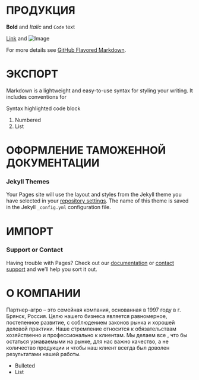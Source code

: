 
# ПРОДУКЦИЯ

**Bold** and _Italic_ and `Code` text

[Link](url) and ![Image](src)

For more details see [GitHub Flavored Markdown](https://guides.github.com/features/mastering-markdown/).

# ЭКСПОРТ

Markdown is a lightweight and easy-to-use syntax for styling your writing. It includes conventions for

Syntax highlighted code block

1. Numbered
2. List

# ОФОРМЛЕНИЕ ТАМОЖЕННОЙ ДОКУМЕНТАЦИИ

### Jekyll Themes

Your Pages site will use the layout and styles from the Jekyll theme you have selected in your [repository settings](https://github.com/stepanovhub/partner-agro.com/settings). The name of this theme is saved in the Jekyll `_config.yml` configuration file.

# ИМПОРТ

### Support or Contact

Having trouble with Pages? Check out our [documentation](https://help.github.com/categories/github-pages-basics/) or [contact support](https://github.com/contact) and we’ll help you sort it out.

# О КОМПАНИИ

Партнер-агро – это семейная компания, основанная в 1997 году в г. Брянск, Россия. Целю нашего бизнеса является равномерное, постепенное развитие, с соблюдением законов рынка и хорошей деловой практики. Наше стремление относится к обязательствам хозяйственно и профессионально к клиентам. Мы делаем все , что бы остаться узнаваемыми на рынке, для нас важно качество, а не количество продукции и чтобы наш клиент всегда был доволен результатами нашей работы.


- Bulleted
- List

